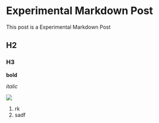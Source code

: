 

# Experimental Markdown Post

This post is a Experimental Markdown Post

## H2
### H3
__bold__

*italic*

<img src="https://source.unsplash.com/random/400x200" />

1. rk
2. sadf